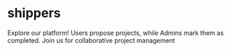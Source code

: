 # shippers
Explore our platform! Users propose projects, while Admins mark them as completed. Join us for collaborative project management
